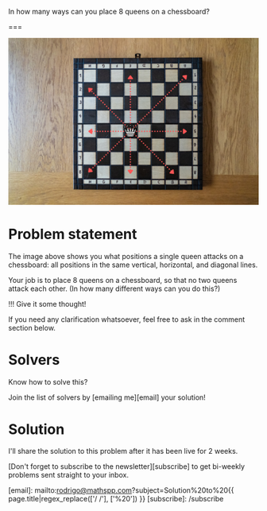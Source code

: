 In how many ways can you place 8 queens on a chessboard?

===

![A chessboard seen from above with a queen in the centre and lines showing the positions under attack.](thumbnail.png "Chess queen and attacked positions on a photo by Nick Fewings on Unsplash.")

# Problem statement

The image above shows you what positions a single queen attacks on a chessboard:
all positions in the same vertical, horizontal, and diagonal lines.

Your job is to place 8 queens on a chessboard, so that no two queens attack each other.
(In how many different ways can you do this?)


!!! Give it some thought!

If you need any clarification whatsoever, feel free to ask in the comment section below.


# Solvers

<!--
Congratulations to the ones that solved this problem correctly and, in particular, to the ones
who sent me their correct solutions:

 - ???, ??
-->

Know how to solve this?

Join the list of solvers by [emailing me][email] your solution!


# Solution

I'll share the solution to this problem after it has been live for 2 weeks.


[Don't forget to subscribe to the newsletter][subscribe] to get bi-weekly
problems sent straight to your inbox.

[email]: mailto:rodrigo@mathspp.com?subject=Solution%20to%20{{ page.title|regex_replace(['/ /'], ['%20']) }}
[subscribe]: /subscribe

[roger-hui]: https://rogerhui.rip/

